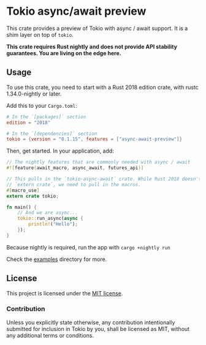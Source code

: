 # Tokio async/await preview

This crate provides a preview of Tokio with async / await support. It is a shim
layer on top of `tokio`.

**This crate requires Rust nightly and does not provide API stability
guarantees. You are living on the edge here.**

## Usage

To use this crate, you need to start with a Rust 2018 edition crate, with rustc
1.34.0-nightly or later.

Add this to your `Cargo.toml`:

```toml
# In the `[packages]` section
edition = "2018"

# In the `[dependencies]` section
tokio = {version = "0.1.15", features = ["async-await-preview"]}
```

Then, get started. In your application, add:

```rust
// The nightly features that are commonly needed with async / await
#![feature(await_macro, async_await, futures_api)]

// This pulls in the `tokio-async-await` crate. While Rust 2018 doesn't require
// `extern crate`, we need to pull in the macros.
#[macro_use]
extern crate tokio;

fn main() {
    // And we are async...
    tokio::run_async(async {
        println!("Hello");
    });
}
```

Because nightly is required, run the app with `cargo +nightly run`

Check the [examples](examples) directory for more.

## License

This project is licensed under the [MIT license](LICENSE).

### Contribution

Unless you explicitly state otherwise, any contribution intentionally submitted
for inclusion in Tokio by you, shall be licensed as MIT, without any additional
terms or conditions.
